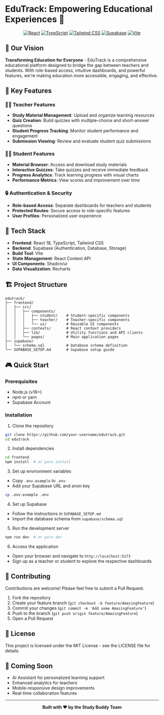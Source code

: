 # EduTrack: Empowering Educational Experiences 🚀

<div align="center">
  
  [![React](https://img.shields.io/badge/React-18-blue?logo=react)](https://react.dev/)
  [![TypeScript](https://img.shields.io/badge/TypeScript-5.x-blue?logo=typescript)](https://www.typescriptlang.org/)
  [![Tailwind CSS](https://img.shields.io/badge/Tailwind_CSS-3.x-blueviolet?logo=tailwind-css)](https://tailwindcss.com/)
  [![Supabase](https://img.shields.io/badge/Supabase-Database-green?logo=supabase)](https://supabase.com/)
  [![Vite](https://img.shields.io/badge/Vite-Build-purple?logo=vite)](https://vitejs.dev/)
</div>

## 🌟 Our Vision

**Transforming Education for Everyone** - EduTrack is a comprehensive educational platform designed to bridge the gap between teachers and students. With role-based access, intuitive dashboards, and powerful features, we're making education more accessible, engaging, and effective.

## 🎯 Key Features

### 👨‍🏫 Teacher Features
- **Study Material Management**: Upload and organize learning resources
- **Quiz Creation**: Build quizzes with multiple-choice and short-answer questions
- **Student Progress Tracking**: Monitor student performance and engagement
- **Submission Viewing**: Review and evaluate student quiz submissions

### 👨‍🎓 Student Features
- **Material Browser**: Access and download study materials
- **Interactive Quizzes**: Take quizzes and receive immediate feedback
- **Progress Analytics**: Track learning progress with visual charts
- **Performance Metrics**: View scores and improvement over time

### 🔒 Authentication & Security
- **Role-based Access**: Separate dashboards for teachers and students
- **Protected Routes**: Secure access to role-specific features
- **User Profiles**: Personalized user experience

## 🚀 Tech Stack

- **Frontend**: React 18, TypeScript, Tailwind CSS
- **Backend**: Supabase (Authentication, Database, Storage)
- **Build Tool**: Vite
- **State Management**: React Context API
- **UI Components**: Shadcn/ui
- **Data Visualization**: Recharts

## 🏗️ Project Structure

```
edutrack/
├── frontend/
│   ├── src/
│   │   ├── components/
│   │   │   ├── student/    # Student-specific components
│   │   │   ├── teacher/    # Teacher-specific components
│   │   │   └── ui/         # Reusable UI components
│   │   ├── contexts/       # React context providers
│   │   ├── lib/            # Utility functions and API clients
│   │   └── pages/          # Main application pages
├── supabase/
│   └── schema.sql          # Database schema definition
└── SUPABASE_SETUP.md       # Supabase setup guide
```

## 🎮 Quick Start

### Prerequisites
- Node.js (v16+)
- npm or yarn
- Supabase Account

### Installation

1. Clone the repository
```bash
git clone https://github.com/your-username/edutrack.git
cd edutrack
```

2. Install dependencies
```bash
cd frontend
npm install  # or yarn install
```

3. Set up environment variables
- Copy `.env.example` to `.env`
- Add your Supabase URL and anon key
```bash
cp .env.example .env
```

4. Set up Supabase
- Follow the instructions in `SUPABASE_SETUP.md`
- Import the database schema from `supabase/schema.sql`

5. Run the development server
```bash
npm run dev  # or yarn dev
```

6. Access the application
- Open your browser and navigate to `http://localhost:5173`
- Sign up as a teacher or student to explore the respective dashboards

## 🤝 Contributing

Contributions are welcome! Please feel free to submit a Pull Request.

1. Fork the repository
2. Create your feature branch (`git checkout -b feature/AmazingFeature`)
3. Commit your changes (`git commit -m 'Add some AmazingFeature'`)
4. Push to the branch (`git push origin feature/AmazingFeature`)
5. Open a Pull Request

## 📝 License

This project is licensed under the MIT License - see the LICENSE file for details.

## 🚀 Coming Soon

- AI Assistant for personalized learning support
- Enhanced analytics for teachers
- Mobile-responsive design improvements
- Real-time collaboration features



---

<div align="center">
  <b>Built with ❤️ by the Study Buddy Team</b><br>
  
</div>
